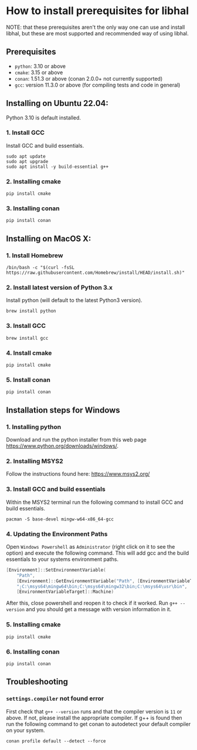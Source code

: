 # How to install prerequisites for libhal

NOTE: that these prerequisites aren't the only way one can use and install
libhal, but these are most supported and recommended way of using libhal.

## Prerequisites

- `python`: 3.10 or above
- `cmake`: 3.15 or above
- `conan`: 1.51.3 or above (conan 2.0.0+ not currently supported)
- `gcc`: version 11.3.0 or above (for compiling tests and code in general)

## Installing on Ubuntu 22.04:

Python 3.10 is default installed.

### 1. Install GCC

Install GCC and build essentials.

```
sudo apt update
sudo apt upgrade
sudo apt install -y build-essential g++
```

### 2. Installing cmake

```
pip install cmake
```

### 3. Installing conan

```
pip install conan
```

## Installing on MacOS X:

### 1. Install Homebrew

```
/bin/bash -c "$(curl -fsSL https://raw.githubusercontent.com/Homebrew/install/HEAD/install.sh)"
```

### 2. Install latest version of Python 3.x

Install python (will default to the latest Python3 version).

```
brew install python
```

### 3. Install GCC

```
brew install gcc
```

### 4. Install cmake

```
pip install cmake
```

### 5. Install conan

```
pip install conan
```

## Installation steps for Windows

### 1. Installing python

Download and run the python installer from this web page
https://www.python.org/downloads/windows/.

### 2. Installing MSYS2

Follow the instructions found here: https://www.msys2.org/

### 3. Install GCC and build essentials

Within the MSYS2 terminal run the following command to install GCC and
build essentials.

```
pacman -S base-devel mingw-w64-x86_64-gcc
```

### 4. Updating the Environment Paths

Open `Windows Powershell` as `Administrator` (right click on it to see the
option) and execute the following command. This will add gcc and the build
essentials to your systems environment paths.

```PowerShell
[Environment]::SetEnvironmentVariable(
    "Path",
    [Environment]::GetEnvironmentVariable("Path", [EnvironmentVariableTarget]::Machine) +
    ";C:\msys64\mingw64\bin;C:\msys64\mingw32\bin;C:\msys64\usr\bin",
    [EnvironmentVariableTarget]::Machine)
```

After this, close powershell and reopen it to check if it worked. Run
`g++ --version` and you should get a message with version information in it.

### 5. Installing cmake

```
pip install cmake
```

### 6. Installing conan

```
pip install conan
```

## Troubleshooting

### `settings.compiler` not found error

First check that `g++ --version` runs and that the compiler version is `11` or
above. If not, please install the appropriate compiler. If g++ is found then
run the following command to get conan to autodetect your default compiler on
your system.

```
conan profile default --detect --force
```
